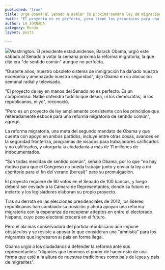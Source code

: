 ```yaml
---
published: "true"
title: Urge Obama al Senado a avalar la próxima semana ley de migración
twitt: "El proyecto no es perfecto, pero tiene los principios para una reforma migratoria \"de sentido común\", dijo."
author: LA JORNADA
category: Mundo
layout: posts

---
```




![](http://i.imgur.com/IugEnDAm.jpg)Washington. El presidente estadunidense, Barack Obama, urgió este sábado al Senado a votar la semana próxima la reforma migratoria, la que dijo era "de sentido común" aunque no perfecta.

"Durante años, nuestro obsoleto sistema de inmigración ha dañado nuestra economía y amenazado nuestra seguridad", dijo Obama en su alocución semanal radial y televisada.

"El proyecto de ley en manos del Senado no es perfecto. Es un compromiso. Nadie obtendrá todo lo que desea, ni los demócratas, ni los republicanos, ni yo", reconoció.

"Pero es un proyecto de ley ampliamente consistente con los principios que reiteradamente esbocé para una reforma migratoria de sentido común", agregó.

La reforma migratoria, una meta del segundo mandato de Obama y que cuenta con apoyo en ambos partidos, incluye entre otras cosas, avances en la seguridad fronteriza, programas de visados para trabajadores calificados y no calificados, y otorgaría la ciudadanía a más de 11 millones de indocumentados.

"Son todas medidas de sentido común", señaló Obama, por lo que "no hay motivo para que el Congreso no pueda trabajar junto y enviar la ley a mi escritorio para el fin del verano (boreal)" para su promulgación.

El proyecto requiere de 60 votos en el Senado de 100 bancas, y luego deberá ser enviado a la Cámara de Representantes, donde su futuro es incierto y los legisladores elaboran su propio proyecto.

Tras su derrota en las elecciones presidenciales de 2012, los líderes republicanos han cambiado su posición y ahora apoyan una reforma migratoria con la esperanza de recuperar adeptos en entre el electorado hispano, cuyo peso electoral crecerá en el futuro.

Pero el ala más conservadora del partido republicano aún impone obstáculos y se resiste a apoyar lo que consideran una "amnistía" para los migrantes que ingresaron al país en forma ilegal.

Obama urgió a los ciudadanos a defender la reforma ante sus representantes: "díganles que tenemos el poder de hacer esto de una forma que esté a la altura de nuestras tradiciones como país de leyes y país de migrantes".
